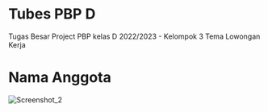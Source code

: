 # Tubes PBP D
Tugas Besar Project PBP kelas D 2022/2023 - 
Kelompok 3 Tema Lowongan Kerja


# Nama Anggota
![Screenshot_2](https://user-images.githubusercontent.com/106506074/189301337-247be1cb-e02a-4950-95c0-60f198f333b3.png)
